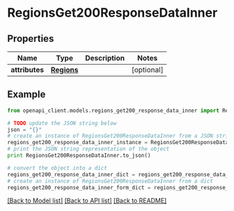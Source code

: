 # RegionsGet200ResponseDataInner


## Properties
Name | Type | Description | Notes
------------ | ------------- | ------------- | -------------
**attributes** | [**Regions**](Regions.md) |  | [optional] 

## Example

```python
from openapi_client.models.regions_get200_response_data_inner import RegionsGet200ResponseDataInner

# TODO update the JSON string below
json = "{}"
# create an instance of RegionsGet200ResponseDataInner from a JSON string
regions_get200_response_data_inner_instance = RegionsGet200ResponseDataInner.from_json(json)
# print the JSON string representation of the object
print RegionsGet200ResponseDataInner.to_json()

# convert the object into a dict
regions_get200_response_data_inner_dict = regions_get200_response_data_inner_instance.to_dict()
# create an instance of RegionsGet200ResponseDataInner from a dict
regions_get200_response_data_inner_form_dict = regions_get200_response_data_inner.from_dict(regions_get200_response_data_inner_dict)
```
[[Back to Model list]](../README.md#documentation-for-models) [[Back to API list]](../README.md#documentation-for-api-endpoints) [[Back to README]](../README.md)


